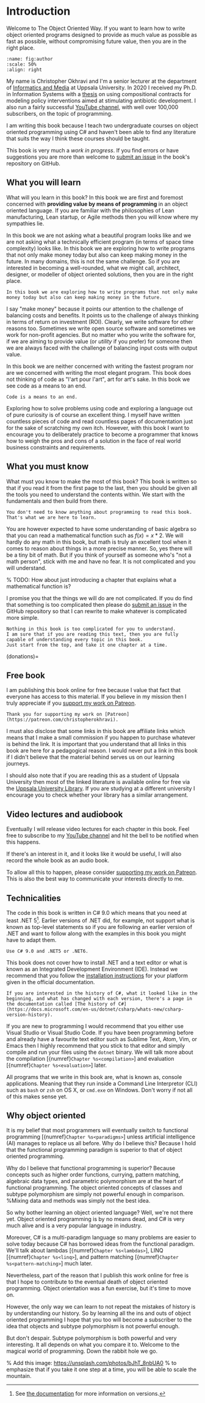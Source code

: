 # Introduction

Welcome to The Object Oriented Way.
If you want to learn how to write object oriented programs designed to provide as much value as possible as fast as possible, without compromising future value, then you are in the right place.

```{figure} ../images/author.png
:name: fig:author
:scale: 50%
:align: right
```

My name is Christopher Okhravi and I'm a senior lecturer at the department of [Informatics and Media](https://katalog.uu.se/profile/?id=N12-1461) at Uppsala University.
In 2020 I received my Ph.D. in Information Systems with a [thesis](http://urn.kb.se/resolve?urn=urn:nbn:se:uu:diva-417037) on using compositional contracts for modeling policy interventions aimed at stimulating antibiotic development.
I also run a fairly successful [YouTube channel](https://youtube.com/c/christopherokhravi), with well over 100,000 subscribers, on the topic of programming.

I am writing this book because I teach two undergraduate courses on object oriented programming using C# and haven't been able to find any literature that suits the way I think these courses should be taught.

This book is very much a *work in progress*.
If you find errors or have suggestions you are more than welcome to [submit an issue](https://github.com/chrokh/the-oo-way/issues/new) in the book's repository on GitHub.


## What you will learn

What will you learn in this book?
In this book we are first and foremost concerned with **providing value by means of programming** in an object oriented language.
If you are familiar with the philosophies of Lean manufacturing, Lean startup, or Agile methods then you will know where my sympathies lie.

In this book we are not asking what a beautiful program looks like and we are not asking what a technically efficient program (in terms of space time complexity) looks like.
In this book we are exploring how to write programs that not only make money today but also can keep making money in the future.
In many domains, this is not the same challenge.
So if you are interested in becoming a well-rounded, what we might call, architect, designer, or modeller of object oriented solutions, then you are in the right place.

```{important}
In this book we are exploring how to write programs that not only make money today but also can keep making money in the future.
```

I say "make money" because it points our attention to the challenge of balancing costs and benefits.
It points us to the challenge of always thinking in terms of return on investment (ROI).
Clearly, we write software for other reasons too.
Sometimes we write open source software and sometimes we work for non-profit agencies.
But no matter who you write the software for, if we are aiming to provide value (or *utility* if you prefer) for someone then we are always faced with the challenge of balancing input costs with output value.

In this book we are neither concerned with writing the fastest program nor are we concerned with writing the most elegant program.
This book does not thinking of code as "l'art pour l'art", art for art's sake.
In this book we see code as a means to an end.

```{important}
Code is a means to an end.
```

Exploring how to solve problems using code and exploring a language out of pure curiosity is of course an excellent thing.
I myself have written countless pieces of code and read countless pages of documentation just for the sake of scratching my own itch.
However, with this book I want to encourage you to deliberately practice to become a programmer that knows how to weigh the pros and cons of a solution in the face of real world business constraints and requirements.


 
## What you must know

What must you know to make the most of this book?
This book is written so that if you read it from the first page to the last, then you should be given all the tools you need to understand the contents within.
We start with the fundamentals and then build from there.

```{note}
You don't need to know anything about programming to read this book.
That's what we are here to learn.
```

You are however expected to have some understanding of basic algebra so that you can read a mathematical function such as $f(x) = x * 2$.
We will hardly do any math in this book, but math is truly an excellent tool when it comes to reason about things in a more precise manner.
So, yes there will be a tiny bit of math.
But if you think of yourself as someone who's "not a math person", stick with me and have no fear.
It is not complicated and you will understand.

% TODO: How about just introducing a chapter that explains what a mathematical function is?

I promise you that the things we will do are not complicated.
If you do find that something is too complicated then please do [submit an issue](https://github.com/chrokh/the-oo-way/issues/new) in the GitHub repository so that I can rewrite to make whatever is complicated more simple.

```{note}
Nothing in this book is too complicated for you to understand.
I am sure that if you are reading this text, then you are fully capable of understanding every topic in this book.
Just start from the top, and take it one chapter at a time.
```


(donations)=
## Free book

I am publishing this book online for free because I value that fact that everyone has access to this material.
If you believe in my mission then I truly appreciate if you [support my work on Patreon](https://patreon.com/christopherokhravi).

```{note}
Thank you for supporting my work on [Patreon](https://patreon.com/christopherokhravi).
```

I must also disclose that some links in this book are affiliate links which means that I make a small commission if you happen to purchase whatever is behind the link.
It is important that you understand that all links in this book are here for a pedagogical reason.
I would never put a link in this book if I didn't believe that the material behind serves us on our learning journeys.

I should also note that if you are reading this as a student of Uppsala University then most of the linked literature is available online for free via the [Uppsala University Library](https://ub.uu.se).
If you are studying at a different university I encourage you to check whether your library has a similar arrangement.


## Video lectures and audiobook

Eventually I will release video lectures for each chapter in this book.
Feel free to subscribe to my [YouTube channel](https://youtube.com/c/christopherokhravi) and hit the bell to be notified when this happens.

If there's an interest in it, and it looks like it would be useful, I will also record the whole book as an audio book. 

To allow all this to happen, please consider [supporting my work on Patreon](https://patreon.com/christopherokhravi).
This is also the best way to communicate your interests directly to me.


## Technicalities

The code in this book is written in C# 9.0 which means that you need at least .NET 5[^net-versions].
Earlier versions of .NET did, for example, not support what is known as top-level statements so if you are following an earlier version of .NET and want to follow along with the examples in this book you might have to adapt them.

[^net-versions]: See [the documentation](https://docs.microsoft.com/en-us/dotnet/csharp/language-reference/configure-language-version) for more information on versions.

```{important}
Use C# 9.0 and .NET5 or .NET6.
```

This book does not cover how to install .NET and a text editor or what is known as an Integrated Development Environment (IDE).
Instead we recommend that you follow the [installation instructions](https://docs.microsoft.com/en-us/dotnet/core/install/) for your platform given in the official documentation.

```{seealso}
If you are interested in the history of C#, what it looked like in the beginning, and what has changed with each version, there's a page in the documentation called [The history of C#](https://docs.microsoft.com/en-us/dotnet/csharp/whats-new/csharp-version-history).
```

If you are new to programming I would recommend that you either use Visual Studio or Visual Studio Code.
If you have been programming before and already have a favourite text editor such as Sublime Text, Atom, Vim, or Emacs then I highly recommend that you stick to that editor and simply compile and run your files using the `dotnet` binary.
We will talk more about the compilation [{numref}`Chapter %s<compilation>`] and evaluation [{numref}`Chapter %s<evaluation>`] later.

All programs that we write in this book are, what is known as, console applications.
Meaning that they run inside a Command Line Interpretor (CLI) such as `bash` or `zsh` on OS X, or `cmd.exe` on Windows.
Don't worry if not all of this makes sense yet.


## Why object oriented

It is my belief that most programmers will eventually switch to functional programming [{numref}`Chapter %s<paradigms>`] unless artificial intelligence (AI) manages to replace us all before.
Why do I believe this?
Because I hold that the functional programming paradigm is superior to that of object oriented programming.

Why do I believe that functional programming is superior?
Because concepts such as higher order functions, currying, pattern matching, algebraic data types, and parametric polymorphism are at the heart of functional programming.
The object oriented concepts of classes and subtype polymorphism are simply not powerful enough in comparison.
%Mixing data and methods was simply not the best idea.

So why bother learning an object oriented language?
Well, we're not there yet.
Object oriented programming is by no means dead, and C# is very much alive and is a very popular language in industry.

Moreover, C# is a multi-paradigm language so many problems are easier to solve today because C# has borrowed ideas from the functional paradigm.
We'll talk about lambdas [{numref}`Chapter %s<lambdas>`], LINQ [{numref}`Chapter %s<linq>`], and pattern matching [{numref}`Chapter %s<pattern-matching>`] much later.

Nevertheless, part of the reason that I publish this work online for free is that I hope to contribute to the eventual death of object oriented programming.
Object orientation was a fun exercise, but it's time to move on.

However, the only way we can learn to not repeat the mistakes of history is by understanding our history.
So by learning all the ins and outs of object oriented programming I hope that you too will become a subscriber to the idea that objects and subtype polymorphism is not powerful enough.

But don't despair.
Subtype polymorphism is both powerful and very interesting.
It all depends on what you compare it to.
Welcome to the magical world of programming.
Down the rabbit hole we go.




% Add this image: https://unsplash.com/photos/bJhT_8nbUA0
% to emphasize that if you take it one step at a time, you will be able to scale the mountain.
